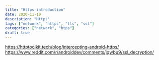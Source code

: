 ```yaml
---
title: "Https introduction"
date: 2020-11-10
description: "Https"
tags: ["network", "https", "tls", "ssl"]
categories: ["network", "htps"]
draft: true
---
```


https://httptoolkit.tech/blog/intercepting-android-https/
https://www.reddit.com/r/androiddev/comments/jqwbu9/ssl_decryption/